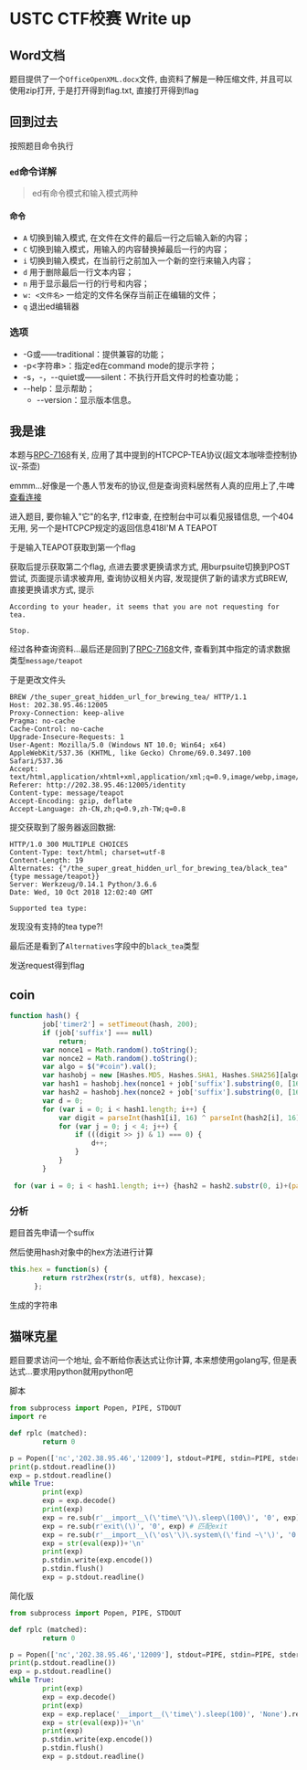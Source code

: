 # USTC CTF校赛 Write up

## Word文档

题目提供了一个`OfficeOpenXML.docx`文件, 由资料了解是一种压缩文件, 并且可以使用zip打开, 于是打开得到flag.txt, 直接打开得到flag

## 回到过去

按照题目命令执行

### `ed`命令详解

> ed有命令模式和输入模式两种

#### 命令

- `A` 切换到输入模式, 在文件在文件的最后一行之后输入新的内容；
- `C` 切换到输入模式，用输入的内容替换掉最后一行的内容；
- `i` 切换到输入模式，在当前行之前加入一个新的空行来输入内容；
- `d` 用于删除最后一行文本内容；
- `n` 用于显示最后一行的行号和内容；
- `w: <文件名>` 一给定的文件名保存当前正在编辑的文件；
- `q` 退出ed编辑器

### 选项

- -G或——traditional：提供兼容的功能；
- -p<字符串>：指定ed在command mode的提示字符；
- -s，-，--quiet或——silent：不执行开启文件时的检查功能；
- --help：显示帮助；
  - --version：显示版本信息。



## 我是谁

本题与[RPC-7168](https://tools.ietf.org/html/rfc7168)有关, 应用了其中提到的HTCPCP-TEA协议(超文本咖啡壶控制协议-茶壶)

emmm...好像是一个愚人节发布的协议,但是查询资料居然有人真的应用上了,牛啤[查看连接](http://web.jobbole.com/91864/)

进入题目, 要你输入"它"的名字, f12审查, 在控制台中可以看见报错信息, 一个404无用, 另一个是HTCPCP规定的返回信息418I'M A TEAPOT

于是输入TEAPOT获取到第一个flag

获取后提示获取第二个flag, 点进去要求更换请求方式, 用burpsuite切换到POST尝试, 页面提示请求被弃用, 查询协议相关内容, 发现提供了新的请求方式BREW, 直接更换请求方式, 提示

```
According to your header, it seems that you are not requesting for tea.

Stop.
```

经过各种查询资料...最后还是回到了[RPC-7168](https://tools.ietf.org/html/rfc7168)文件, 查看到其中指定的请求数据类型`message/teapot`

于是更改文件头

```http
BREW /the_super_great_hidden_url_for_brewing_tea/ HTTP/1.1
Host: 202.38.95.46:12005
Proxy-Connection: keep-alive
Pragma: no-cache
Cache-Control: no-cache
Upgrade-Insecure-Requests: 1
User-Agent: Mozilla/5.0 (Windows NT 10.0; Win64; x64) AppleWebKit/537.36 (KHTML, like Gecko) Chrome/69.0.3497.100 Safari/537.36
Accept: text/html,application/xhtml+xml,application/xml;q=0.9,image/webp,image/apng,*/*;q=0.8
Referer: http://202.38.95.46:12005/identity
Content-type: message/teapot
Accept-Encoding: gzip, deflate
Accept-Language: zh-CN,zh;q=0.9,zh-TW;q=0.8
```

提交获取到了服务器返回数据:

```http
HTTP/1.0 300 MULTIPLE CHOICES
Content-Type: text/html; charset=utf-8
Content-Length: 19
Alternates: {"/the_super_great_hidden_url_for_brewing_tea/black_tea" {type message/teapot}}
Server: Werkzeug/0.14.1 Python/3.6.6
Date: Wed, 10 Oct 2018 12:02:40 GMT

Supported tea type:
```

发现没有支持的tea type?!

最后还是看到了`Alternatives`字段中的`black_tea`类型

发送request得到flag

## coin

```javascript
function hash() {
        job['timer2'] = setTimeout(hash, 200);
        if (job['suffix'] === null)
            return;
        var nonce1 = Math.random().toString();
        var nonce2 = Math.random().toString();
        var algo = $("#coin").val();
        var hashobj = new [Hashes.MD5, Hashes.SHA1, Hashes.SHA256][algo]();
        var hash1 = hashobj.hex(nonce1 + job['suffix'].substring(0, [16, 4, 1][algo]));
        var hash2 = hashobj.hex(nonce2 + job['suffix'].substring(0, [16, 4, 1][algo]));
        var d = 0;
        for (var i = 0; i < hash1.length; i++) {
            var digit = parseInt(hash1[i], 16) ^ parseInt(hash2[i], 16);
            for (var j = 0; j < 4; j++) {
                if (((digit >> j) & 1) === 0) {
                    d++;
                }
            }
        }
    
 for (var i = 0; i < hash1.length; i++) {hash2 = hash2.substr(0, i)+(parseInt(hash1[i], 16) ^ 15).toString(16)+hash2.substr(i+1, hash2.length-i)}
```

### 分析

题目首先申请一个suffix

然后使用hash对象中的hex方法进行计算

```js
this.hex = function(s) {
        return rstr2hex(rstr(s, utf8), hexcase);
      };
```

生成的字符串



## 猫咪克星

题目要求访问一个地址, 会不断给你表达式让你计算, 本来想使用golang写, 但是表达式...要求用python就用python吧

脚本

```python
from subprocess import Popen, PIPE, STDOUT
import re

def rplc (matched):
        return 0

p = Popen(['nc','202.38.95.46','12009'], stdout=PIPE, stdin=PIPE, stderr=STDOUT)
print(p.stdout.readline())
exp = p.stdout.readline()
while True:
        print(exp)
        exp = exp.decode()
        print(exp)
        exp = re.sub(r'__import__\(\'time\'\)\.sleep\(100\)', '0', exp) # 匹配time.sleep
        exp = re.sub(r'exit\(\)', '0', exp) # 匹配exit
        exp = re.sub(r'__import__\(\'os\'\)\.system\(\'find ~\'\)', '0', exp) # 匹配os.system
        exp = str(eval(exp))+'\n'
        print(exp)
        p.stdin.write(exp.encode())
        p.stdin.flush()
        exp = p.stdout.readline()
```

简化版

```python
from subprocess import Popen, PIPE, STDOUT

def rplc (matched):
        return 0

p = Popen(['nc','202.38.95.46','12009'], stdout=PIPE, stdin=PIPE, stderr=STDOUT)
print(p.stdout.readline())
exp = p.stdout.readline()
while True:
        print(exp)
        exp = exp.decode()
        print(exp)
        exp = exp.replace('__import__(\'time\').sleep(100)', 'None').replace('exit()', '0').replace('__import__(\'os\').system(\'find ~\')', '0')
        exp = str(eval(exp))+'\n'
        print(exp)
        p.stdin.write(exp.encode())
        p.stdin.flush()
        exp = p.stdout.readline()
```

